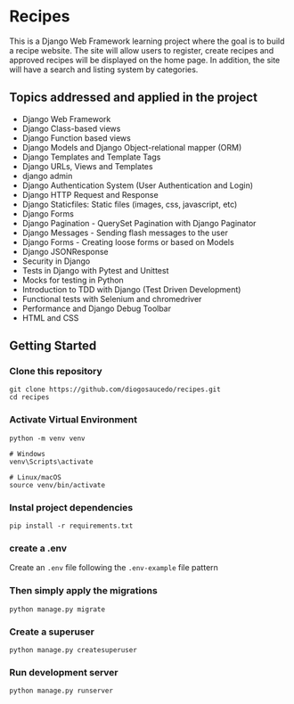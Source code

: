 # Recipes

This is a Django Web Framework learning project where the goal is to build a recipe website. The site will allow users to register, create recipes and approved recipes will be displayed on the home page. In addition, the site will have a search and listing system by categories.

## Topics addressed and applied in the project

- Django Web Framework
- Django Class-based views
- Django Function based views
- Django Models and Django Object-relational mapper (ORM)
- Django Templates and Template Tags
- Django URLs, Views and Templates
- django admin
- Django Authentication System (User Authentication and Login)
- Django HTTP Request and Response
- Django Staticfiles: Static files (images, css, javascript, etc)
- Django Forms
- Django Pagination - QuerySet Pagination with Django Paginator
- Django Messages - Sending flash messages to the user
- Django Forms - Creating loose forms or based on Models
- Django JSONResponse
- Security in Django
- Tests in Django with Pytest and Unittest
- Mocks for testing in Python
- Introduction to TDD with Django (Test Driven Development)
- Functional tests with Selenium and chromedriver
- Performance and Django Debug Toolbar
- HTML and CSS

## Getting Started

### Clone this repository

```
git clone https://github.com/diogosaucedo/recipes.git
cd recipes
```

### Activate Virtual Environment

```
python -m venv venv

# Windows
venv\Scripts\activate 

# Linux/macOS
source venv/bin/activate 
```

### Instal project dependencies

```
pip install -r requirements.txt
```

### create a .env

Create an `.env` file following the `.env-example` file pattern

### Then simply apply the migrations

```
python manage.py migrate
```

### Create a superuser

```
python manage.py createsuperuser
```

### Run development server

```
python manage.py runserver
```
